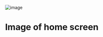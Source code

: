![image](https://user-images.githubusercontent.com/74720366/203374321-929e9d65-bad3-4184-8392-33e53d2bdc04.png)
<h1>Image of home screen<h1>
